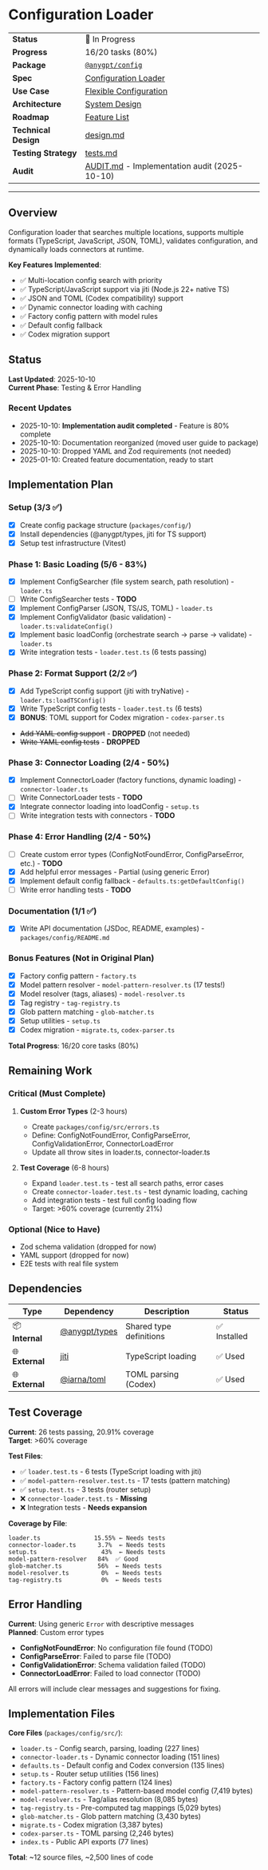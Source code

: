 # Configuration Loader

|                      |                                                                                          |
| -------------------- | ---------------------------------------------------------------------------------------- |
| **Status**           | 🔄 In Progress                                                                           |
| **Progress**         | 16/20 tasks (80%)                                                                        |
| **Package**          | [`@anygpt/config`](../../../../packages/config/)                                         |
| **Spec**             | [Configuration Loader](../../../../products/anygpt/specs/README.md#configuration-loader) |
| **Use Case**         | [Flexible Configuration](../../../../products/anygpt/cases/flexible-configuration.md)    |
| **Architecture**     | [System Design](../../architecture.md)                                                   |
| **Roadmap**          | [Feature List](../../roadmap.md)                                                         |
| **Technical Design** | [design.md](./design.md)                                                                 |
| **Testing Strategy** | [tests.md](./tests.md)                                                                   |
| **Audit**            | [AUDIT.md](./AUDIT.md) - Implementation audit (2025-10-10)                               |

---

## Overview

Configuration loader that searches multiple locations, supports multiple formats (TypeScript, JavaScript, JSON, TOML), validates configuration, and dynamically loads connectors at runtime.

**Key Features Implemented**:

- ✅ Multi-location config search with priority
- ✅ TypeScript/JavaScript support via jiti (Node.js 22+ native TS)
- ✅ JSON and TOML (Codex compatibility) support
- ✅ Dynamic connector loading with caching
- ✅ Factory config pattern with model rules
- ✅ Default config fallback
- ✅ Codex migration support

## Status

**Last Updated**: 2025-10-10  
**Current Phase**: Testing & Error Handling

### Recent Updates

- 2025-10-10: **Implementation audit completed** - Feature is 80% complete
- 2025-10-10: Documentation reorganized (moved user guide to package)
- 2025-10-10: Dropped YAML and Zod requirements (not needed)
- 2025-01-10: Created feature documentation, ready to start

## Implementation Plan

### Setup (3/3 ✅)

- [x] Create config package structure (`packages/config/`)
- [x] Install dependencies (@anygpt/types, jiti for TS support)
- [x] Setup test infrastructure (Vitest)

### Phase 1: Basic Loading (5/6 - 83%)

- [x] Implement ConfigSearcher (file system search, path resolution) - `loader.ts`
- [ ] Write ConfigSearcher tests - **TODO**
- [x] Implement ConfigParser (JSON, TS/JS, TOML) - `loader.ts`
- [x] Implement ConfigValidator (basic validation) - `loader.ts:validateConfig()`
- [x] Implement basic loadConfig (orchestrate search → parse → validate) - `loader.ts`
- [x] Write integration tests - `loader.test.ts` (6 tests passing)

### Phase 2: Format Support (2/2 ✅)

- [x] Add TypeScript config support (jiti with tryNative) - `loader.ts:loadTSConfig()`
- [x] Write TypeScript config tests - `loader.test.ts` (6 tests)
- [x] **BONUS**: TOML support for Codex migration - `codex-parser.ts`
- ~~Add YAML config support~~ - **DROPPED** (not needed)
- ~~Write YAML config tests~~ - **DROPPED**

### Phase 3: Connector Loading (2/4 - 50%)

- [x] Implement ConnectorLoader (factory functions, dynamic loading) - `connector-loader.ts`
- [ ] Write ConnectorLoader tests - **TODO**
- [x] Integrate connector loading into loadConfig - `setup.ts`
- [ ] Write integration tests with connectors - **TODO**

### Phase 4: Error Handling (2/4 - 50%)

- [ ] Create custom error types (ConfigNotFoundError, ConfigParseError, etc.) - **TODO**
- [x] Add helpful error messages - Partial (using generic Error)
- [x] Implement default config fallback - `defaults.ts:getDefaultConfig()`
- [ ] Write error handling tests - **TODO**

### Documentation (1/1 ✅)

- [x] Write API documentation (JSDoc, README, examples) - `packages/config/README.md`

### Bonus Features (Not in Original Plan)

- [x] Factory config pattern - `factory.ts`
- [x] Model pattern resolver - `model-pattern-resolver.ts` (17 tests!)
- [x] Model resolver (tags, aliases) - `model-resolver.ts`
- [x] Tag registry - `tag-registry.ts`
- [x] Glob pattern matching - `glob-matcher.ts`
- [x] Setup utilities - `setup.ts`
- [x] Codex migration - `migrate.ts`, `codex-parser.ts`

**Total Progress**: 16/20 core tasks (80%)

## Remaining Work

### Critical (Must Complete)

1. **Custom Error Types** (2-3 hours)

   - Create `packages/config/src/errors.ts`
   - Define: ConfigNotFoundError, ConfigParseError, ConfigValidationError, ConnectorLoadError
   - Update all throw sites in loader.ts, connector-loader.ts

2. **Test Coverage** (6-8 hours)
   - Expand `loader.test.ts` - test all search paths, error cases
   - Create `connector-loader.test.ts` - test dynamic loading, caching
   - Add integration tests - test full config loading flow
   - Target: >60% coverage (currently 21%)

### Optional (Nice to Have)

- Zod schema validation (dropped for now)
- YAML support (dropped for now)
- E2E tests with real file system

## Dependencies

| Type            | Dependency                                               | Description             | Status       |
| --------------- | -------------------------------------------------------- | ----------------------- | ------------ |
| 📦 **Internal** | [@anygpt/types](../../../../packages/types/)             | Shared type definitions | ✅ Installed |
| 🌐 **External** | [jiti](https://www.npmjs.com/package/jiti)               | TypeScript loading      | ✅ Used      |
| 🌐 **External** | [@iarna/toml](https://www.npmjs.com/package/@iarna/toml) | TOML parsing (Codex)    | ✅ Used      |

## Test Coverage

**Current**: 26 tests passing, 20.91% coverage  
**Target**: >60% coverage

**Test Files**:

- ✅ `loader.test.ts` - 6 tests (TypeScript loading with jiti)
- ✅ `model-pattern-resolver.test.ts` - 17 tests (pattern matching)
- ✅ `setup.test.ts` - 3 tests (router setup)
- ❌ `connector-loader.test.ts` - **Missing**
- ❌ Integration tests - **Needs expansion**

**Coverage by File**:

```
loader.ts               15.55% ← Needs tests
connector-loader.ts      3.7%  ← Needs tests
setup.ts                  43%  ← Needs tests
model-pattern-resolver   84%  ✅ Good
glob-matcher.ts          56%  ← Needs tests
model-resolver.ts         0%  ← Needs tests
tag-registry.ts           0%  ← Needs tests
```

## Error Handling

**Current**: Using generic `Error` with descriptive messages  
**Planned**: Custom error types

- **ConfigNotFoundError**: No configuration file found (TODO)
- **ConfigParseError**: Failed to parse file (TODO)
- **ConfigValidationError**: Schema validation failed (TODO)
- **ConnectorLoadError**: Failed to load connector (TODO)

All errors will include clear messages and suggestions for fixing.

## Implementation Files

**Core Files** (`packages/config/src/`):

- `loader.ts` - Config search, parsing, loading (227 lines)
- `connector-loader.ts` - Dynamic connector loading (151 lines)
- `defaults.ts` - Default config and Codex conversion (135 lines)
- `setup.ts` - Router setup utilities (156 lines)
- `factory.ts` - Factory config pattern (124 lines)
- `model-pattern-resolver.ts` - Pattern-based model config (7,419 bytes)
- `model-resolver.ts` - Tag/alias resolution (8,085 bytes)
- `tag-registry.ts` - Pre-computed tag mappings (5,029 bytes)
- `glob-matcher.ts` - Glob pattern matching (3,430 bytes)
- `migrate.ts` - Codex migration (3,387 bytes)
- `codex-parser.ts` - TOML parsing (2,246 bytes)
- `index.ts` - Public API exports (77 lines)

**Total**: ~12 source files, ~2,500 lines of code
